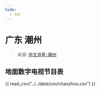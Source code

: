 ```yaml
---
hide:
  - toc
---
```


# 广东 潮州

> 来源: [中文寻星-潮州](http://dtmb.saoing.com/chaozhou.htm)

## 地面数字电视节目表

{{ read_csv("../../data/csv/chaozhou.csv") }}
